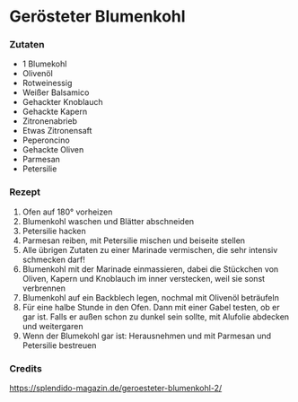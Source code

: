 # Gerösteter Blumenkohl

### Zutaten

- 1 Blumekohl
- Olivenöl
- Rotweinessig
- Weißer Balsamico
- Gehackter Knoblauch
- Gehackte Kapern
- Zitronenabrieb
- Etwas Zitronensaft
- Peperoncino
- Gehackte Oliven
- Parmesan
- Petersilie

### Rezept

1. Ofen auf 180° vorheizen
2. Blumenkohl waschen und Blätter abschneiden
3. Petersilie hacken
4. Parmesan reiben, mit Petersilie mischen und beiseite stellen
5. Alle übrigen Zutaten zu einer Marinade vermischen, die sehr intensiv schmecken darf!
6. Blumenkohl mit der Marinade einmassieren, dabei die Stückchen von Oliven, Kapern und Knoblauch im inner verstecken, weil sie sonst verbrennen
7. Blumenkohl auf ein Backblech legen, nochmal mit Olivenöl beträufeln
8. Für eine halbe Stunde in den Ofen. Dann mit einer Gabel testen, ob er gar ist. Falls er außen schon zu dunkel sein sollte, mit Alufolie abdecken und weitergaren
9. Wenn der Blumekohl gar ist: Herausnehmen und mit Parmesan und Petersilie bestreuen

### Credits

https://splendido-magazin.de/geroesteter-blumenkohl-2/
